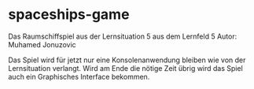 # spaceships-game

Das Raumschiffspiel aus der Lernsituation 5 aus dem Lernfeld 5
Autor: Muhamed Jonuzovic

Das Spiel wird für jetzt nur eine Konsolenanwendung bleiben wie von der Lernsituation verlangt.
Wird am Ende die nötige Zeit übrig wird das Spiel auch ein Graphisches Interface bekommen.